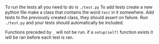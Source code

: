 To run the tests all you need to do is `./test.py`
To add tests create a new python file make a class that contains the word `test` in it somewhere.
Add tests to the previously created class, they should assert on failure. Run `./test.py` and your tests should automatically be included.

Functions preceded by `_` will not be run.
if a `setup(self)` function exists it will be ran before each test is ran.
